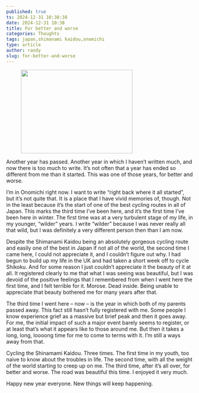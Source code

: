 ```yaml
---
published: true
ts: 2024-12-31 10:38:38
date: 2024-12-31 10:38
title: For better and worse
categories: Thoughts
tags: japan,shimanami kaidou,onomichi
type: article
author: randy
slug: for-better-and-worse
---
```

<figure class="wp-block-image size-medium"><img alt="" class="wp-image-186" height="225" src="https://cfw7021.wordpress.com/wp-content/uploads/2024/12/2024-12-31-12.16.05.jpg?w=300" width="300" /></figure>



<p>Another year has passed. Another year in which I haven&#8217;t written much, and now there is too much to write. It&#8217;s not often that a year has ended so different from me than it started. This was one of those years, for better and worse.</p>



<p>I&#8217;m in Onomichi right now. I want to write &#8220;right back where it all started&#8221;, but it&#8217;s not quite that. It is a place that I have vivid memories of, though. Not in the least because it&#8217;s the start of one of the best cycling routes in all of Japan. This marks the third time I&#8217;ve been here, and it&#8217;s the first time I&#8217;ve been here in winter. The first time was at a very turbulent stage of my life, in my younger, &#8220;wilder&#8221; years. I write &#8220;wilder&#8221; because I was never really all that wild, but I was definitely a very different person then than I am now.</p>



<p>Despite the Shimanami Kaidou being an absolutely gorgeous cycling route and easily one of the best in Japan if not all of the world, the second time I came here, I could not appreciate it, and I couldn&#8217;t figure out why. I had begun to build up my life in the UK and had taken a short week off to cycle Shikoku. And for some reason I just couldn&#8217;t appreciate it the beauty of it at all. It registered clearly to me that what I was seeing was beautiful, but I was devoid of the positive feelings that I remembered from when I went here the first time, and I felt terrible for it. Morose. Dead inside. Being unable to appreciate that beauty bothered me for many years after that.</p>



<p>The third time I went here &#8211; now &#8211; is the year in which both of my parents passed away. This fact still hasn&#8217;t fully registered with me. Some people I know experience grief as a massive but brief peak and then it goes away. For me, the initial impact of such a major event barely seems to register, or at least that&#8217;s what it appears like to those around me. But then it takes a long, long, loooong time for me to come to terms with it. I&#8217;m still a ways away from that.</p>



<p>Cycling the Shinamami Kaidou. Three times. The first time in my youth, too naive to know about the troubles in life. The second time, with all the weight of the world starting to creep up on me. The third time, after it&#8217;s all over, for better and worse. The road was beautiful this time. I enjoyed it very much.</p>



<p>Happy new year everyone. New things will keep happening.</p>